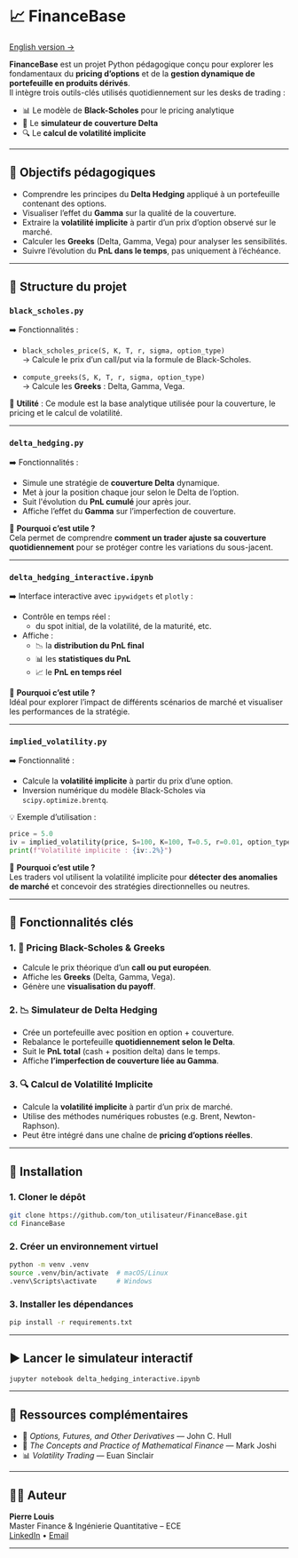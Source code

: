 
# 📈 FinanceBase

[English version →](README_EN.md)

**FinanceBase** est un projet Python pédagogique conçu pour explorer les fondamentaux du **pricing d’options** et de la **gestion dynamique de portefeuille en produits dérivés**.  
Il intègre trois outils-clés utilisés quotidiennement sur les desks de trading :

- 📊 Le modèle de **Black-Scholes** pour le pricing analytique
- 🔄 Le **simulateur de couverture Delta**
- 🔍 Le **calcul de volatilité implicite**

---

## 🧠 Objectifs pédagogiques

- Comprendre les principes du **Delta Hedging** appliqué à un portefeuille contenant des options.
- Visualiser l’effet du **Gamma** sur la qualité de la couverture.
- Extraire la **volatilité implicite** à partir d’un prix d’option observé sur le marché.
- Calculer les **Greeks** (Delta, Gamma, Vega) pour analyser les sensibilités.
- Suivre l’évolution du **PnL dans le temps**, pas uniquement à l’échéance.

---

## 📂 Structure du projet

### `black_scholes.py`

➡️ Fonctionnalités :

- `black_scholes_price(S, K, T, r, sigma, option_type)`  
  → Calcule le prix d’un call/put via la formule de Black-Scholes.

- `compute_greeks(S, K, T, r, sigma, option_type)`  
  → Calcule les **Greeks** : Delta, Gamma, Vega.

📌 **Utilité** : Ce module est la base analytique utilisée pour la couverture, le pricing et le calcul de volatilité.

---

### `delta_hedging.py`

➡️ Fonctionnalités :

- Simule une stratégie de **couverture Delta** dynamique.
- Met à jour la position chaque jour selon le Delta de l’option.
- Suit l'évolution du **PnL cumulé** jour après jour.
- Affiche l’effet du **Gamma** sur l’imperfection de couverture.

📌 **Pourquoi c’est utile ?**  
Cela permet de comprendre **comment un trader ajuste sa couverture quotidiennement** pour se protéger contre les variations du sous-jacent.

---

### `delta_hedging_interactive.ipynb`

➡️ Interface interactive avec `ipywidgets` et `plotly` :

- Contrôle en temps réel :
  - du spot initial, de la volatilité, de la maturité, etc.
- Affiche :
  - 📉 la **distribution du PnL final**
  - 📊 les **statistiques du PnL**
  - 📈 le **PnL en temps réel**

📌 **Pourquoi c’est utile ?**  
Idéal pour explorer l’impact de différents scénarios de marché et visualiser les performances de la stratégie.

---

### `implied_volatility.py`

➡️ Fonctionnalité :

- Calcule la **volatilité implicite** à partir du prix d’une option.
- Inversion numérique du modèle Black-Scholes via `scipy.optimize.brentq`.

💡 Exemple d’utilisation :
```python
price = 5.0
iv = implied_volatility(price, S=100, K=100, T=0.5, r=0.01, option_type="call")
print(f"Volatilité implicite : {iv:.2%}")
```

📌 **Pourquoi c’est utile ?**  
Les traders vol utilisent la volatilité implicite pour **détecter des anomalies de marché** et concevoir des stratégies directionnelles ou neutres.

---

## 🚀 Fonctionnalités clés

### 1. 📐 Pricing Black-Scholes & Greeks

- Calcule le prix théorique d’un **call ou put européen**.
- Affiche les **Greeks** (Delta, Gamma, Vega).
- Génère une **visualisation du payoff**.

### 2. 📉 Simulateur de Delta Hedging

- Crée un portefeuille avec position en option + couverture.
- Rebalance le portefeuille **quotidiennement selon le Delta**.
- Suit le **PnL total** (cash + position delta) dans le temps.
- Affiche **l’imperfection de couverture liée au Gamma**.

### 3. 🔍 Calcul de Volatilité Implicite

- Calcule la **volatilité implicite** à partir d’un prix de marché.
- Utilise des méthodes numériques robustes (e.g. Brent, Newton-Raphson).
- Peut être intégré dans une chaîne de **pricing d’options réelles**.

---

## 💾 Installation

### 1. Cloner le dépôt

```bash
git clone https://github.com/ton_utilisateur/FinanceBase.git
cd FinanceBase
```

### 2. Créer un environnement virtuel

```bash
python -m venv .venv
source .venv/bin/activate  # macOS/Linux
.venv\Scripts\activate     # Windows
```

### 3. Installer les dépendances

```bash
pip install -r requirements.txt
```

---

## ▶️ Lancer le simulateur interactif

```bash
jupyter notebook delta_hedging_interactive.ipynb
```

---

## 📌 Ressources complémentaires

- 📘 *Options, Futures, and Other Derivatives* — John C. Hull
- 🧮 *The Concepts and Practice of Mathematical Finance* — Mark Joshi
- 📊 *Volatility Trading* — Euan Sinclair

---

## 👨‍💻 Auteur

**Pierre Louis**  
Master Finance & Ingénierie Quantitative – ECE  
[LinkedIn](https://www.linkedin.com/in/pierre-louis75) • [Email](mailto:pierre.louis@edu.ece.fr)

---
